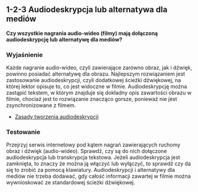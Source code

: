 ## 1-2-3 Audiodeskrypcja lub alternatywa dla mediów
**Czy wszystkie nagrania audio-wideo (filmy) mają dołączoną audiodeskrypcję lub alternatywę dla mediów?**

### Wyjaśnienie
Każde nagranie audio-wideo, czyli zawierające zarówno obraz, jak i dźwięk, powinno posiadać alternatywę dla obrazu. Najlepszym rozwiązaniem jest zastosowanie audiodeskrypcji, czyli dodatkowej ścieżki dźwiękowej, na której lektor opisuje to, co jest widoczne w filmie. Audiodeskrypcję można zastąpić tekstem, w którym znajduje się dokładny opis zawartości obrazu w filmie, chociaż jest to rozwiązanie znacząco gorsze, ponieważ nie jest zsynchronizowane z filmem.
-	[Zasady tworzenia audiodeskrypcji](http://dzieciom.pl/wp-content/uploads/2012/09/Audiodeskrypcja-zasady-tworzenia.pdf)

### Testowanie
Przejrzyj serwis internetowy pod kątem nagrań zawierających ruchomy obraz i dźwięk (audio-wideo). Sprawdź, czy są do nich dołączone audiodeskrypcja lub transkrypcja tekstowa. Jeżeli audiodeskrypcja jest zamknięta, to znaczy że można ją włączyć lub wyłączyć, to sprawdź czy da się to zrobić za pomocą klawiatury. Audiodeskrypcji i alternatywy dla mediów nie trzeba dodawać, gdy całość informacji zawartej w filmie można wywnioskować ze standardowej ścieżki dźwiękowej.


